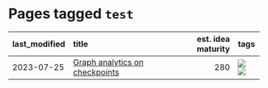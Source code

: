 # Pages tagged `test`

|last_modified|title|est. idea maturity|tags
|:---|:---|---:|:---|
|2023-07-25|[Graph analytics on checkpoints](../Graph_analytics_on_checkpoints.md)|280|[![](https://img.shields.io/badge/tag-from_issue-95bed6)](../tags/from_issue.md) [![](https://img.shields.io/badge/tag-test-c9145c)](../tags/test.md)|